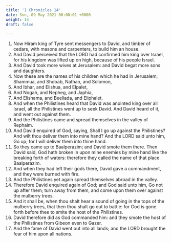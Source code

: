 ```yaml
---
title: '1 Chronicles 14'
date: Sun, 09 May 2021 00:00:01 +0000
weight: 14
draft: false
  
---
```


1. Now Hiram king of Tyre sent messengers to David, and timber of cedars, with masons and carpenters, to build him an house.
2. And David perceived that the LORD had confirmed him king over Israel, for his kingdom was lifted up on high, because of his people Israel.
3. And David took more wives at Jerusalem: and David begat more sons and daughters.
4. Now these are the names of his children which he had in Jerusalem; Shammua, and Shobab, Nathan, and Solomon,
5. And Ibhar, and Elishua, and Elpalet,
6. And Nogah, and Nepheg, and Japhia,
7. And Elishama, and Beeliada, and Eliphalet.
8. And when the Philistines heard that David was anointed king over all Israel, all the Philistines went up to seek David. And David heard of it, and went out against them.
9. And the Philistines came and spread themselves in the valley of Rephaim.
10. And David enquired of God, saying, Shall I go up against the Philistines? And wilt thou deliver them into mine hand? And the LORD said unto him, Go up; for I will deliver them into thine hand.
11. So they came up to Baalperazim; and David smote them there. Then David said, God hath broken in upon mine enemies by mine hand like the breaking forth of waters: therefore they called the name of that place Baalperazim.
12. And when they had left their gods there, David gave a commandment, and they were burned with fire.
13. And the Philistines yet again spread themselves abroad in the valley.
14. Therefore David enquired again of God; and God said unto him, Go not up after them; turn away from them, and come upon them over against the mulberry trees.
15. And it shall be, when thou shalt hear a sound of going in the tops of the mulberry trees, that then thou shalt go out to battle: for God is gone forth before thee to smite the host of the Philistines.
16. David therefore did as God commanded him: and they smote the host of the Philistines from Gibeon even to Gazer.
17. And the fame of David went out into all lands; and the LORD brought the fear of him upon all nations.
